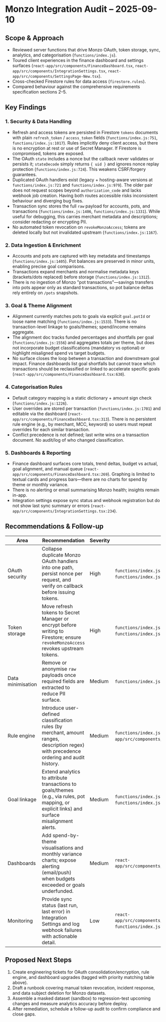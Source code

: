 # Monzo Integration Audit – 2025-09-10

## Scope & Approach
- Reviewed server functions that drive Monzo OAuth, token storage, sync, analytics, and categorisation (`functions/index.js`).
- Toured client experiences in the finance dashboard and settings surfaces (`react-app/src/components/FinanceDashboard.tsx`, `react-app/src/components/IntegrationSettings.tsx`, `react-app/src/components/SettingsPage-New.tsx`).
- Cross-checked Firestore rules for data access (`firestore.rules`).
- Compared behaviour against the comprehensive requirements specification sections 2–5.

## Key Findings

### 1. Security & Data Handling
- Refresh and access tokens are persisted in Firestore `tokens` documents with plain `refresh_token` / `access_token` fields (`functions/index.js:751`, `functions/index.js:1017`). Rules implicitly deny client access, but there is no encryption at rest or use of Secret Manager. If Firestore is compromised, tokens are exposed.
- The OAuth `state` includes a nonce but the callback never validates or persists it; `stateDecode` simply returns `{ uid }` and ignores nonce replay protection (`functions/index.js:724`). This weakens CSRF/forgery guarantees.
- Duplicated OAuth handlers exist (legacy + hosting-aware versions at `functions/index.js:721` and `functions/index.js:979`). The older pair does not request scopes beyond `authorization_code` and lacks webhook job creation. Having both routes accessible risks inconsistent behaviour and diverging bug fixes.
- Transaction sync stores the full `raw` payload for accounts, pots, and transactions (`functions/index.js:1406`, `functions/index.js:1331`). While useful for debugging, this carries merchant metadata and descriptions; consider redacting or encrypting PII.
- No automated token revocation on `revokeMonzoAccess`; tokens are deleted locally but not invalidated upstream (`functions/index.js:1167`).

### 2. Data Ingestion & Enrichment
- Accounts and pots are captured with key metadata and timestamps (`functions/index.js:1405`). Pot balances are preserved in minor units, enabling precise goal comparisons.
- Transactions expand merchants and normalise metadata keys (brackets/dots replaced) before storage (`functions/index.js:1312`).
- There is no ingestion of Monzo "pot transactions"—savings transfers into pots appear only as standard transactions, so pot balance deltas rely entirely on `/pots` snapshots.

### 3. Goal & Theme Alignment
- Alignment currently matches pots to goals via explicit `goal.potId` or loose name matching (`functions/index.js:1533`). There is no transaction-level linkage to goals/themes; spend/income remains aggregate.
- The alignment doc tracks funded percentages and shortfalls per goal (`functions/index.js:1556`) and aggregates totals per theme, but does not incorporate budget classifications (mandatory vs optional) or highlight misaligned spend vs target budgets.
- No surface closes the loop between a transaction and downstream goal impact. Finance dashboards list goal shortfalls but cannot trace which transactions should be reclassified or linked to accelerate specific goals (`react-app/src/components/FinanceDashboard.tsx:630`).

### 4. Categorisation Rules
- Default category mapping is a static dictionary + amount sign check (`functions/index.js:1226`).
- User overrides are stored per transaction (`functions/index.js:1701`) and editable via the dashboard (`react-app/src/components/FinanceDashboard.tsx:313`). There is no persistent rule engine (e.g., by merchant, MCC, keyword) so users must repeat overrides for each similar transaction.
- Conflict precedence is not defined; last write wins on a transaction document. No audit/log of who changed classification.

### 5. Dashboards & Reporting
- Finance dashboard surfaces core totals, trend deltas, budget vs actual, goal alignment, and manual queue (`react-app/src/components/FinanceDashboard.tsx:269`). Graphing is limited to textual cards and progress bars—there are no charts for spend by theme or monthly variance.
- There is no alerting or email summarising Monzo health; insights remain in-app.
- Integration settings expose sync status and webhook registration but do not show last sync summary or errors (`react-app/src/components/IntegrationSettings.tsx:234`).

## Recommendations & Follow-up

| Area | Recommendation | Severity | Notes |
| --- | --- | --- | --- |
| OAuth security | Collapse duplicate Monzo OAuth handlers into one path, persist nonce per request, and verify on callback before issuing tokens. | High | `functions/index.js:949` vs `functions/index.js:721`.
| Token storage | Move refresh tokens to Secret Manager or encrypt before writing to Firestore; ensure `revokeMonzoAccess` revokes upstream tokens. | High | `functions/index.js:1017`, `functions/index.js:1167`.
| Data minimisation | Remove or anonymise `raw` payloads once required fields are extracted to reduce PII surface. | Medium | `functions/index.js:1331`.
| Rule engine | Introduce user-defined classification rules (by merchant, amount ranges, description regex) with precedence ordering and audit history. | Medium | `functions/index.js:1701`, `react-app/src/components/FinanceDashboard.tsx:313`.
| Goal linkage | Extend analytics to attribute transactions to goals/themes (e.g., via rules, pot mapping, or explicit links) and surface misalignment alerts. | Medium | `functions/index.js:1485`, `functions/index.js:1556`.
| Dashboards | Add spend-by-theme visualisations and monthly variance charts; expose alerting (email/push) when budgets exceeded or goals underfunded. | Medium | `react-app/src/components/FinanceDashboard.tsx:402`.
| Monitoring | Provide sync status (last run, last error) in Integration Settings and log webhook failures with actionable detail. | Low | `react-app/src/components/IntegrationSettings.tsx:234`, `functions/index.js:1145`.

## Proposed Next Steps
1. Create engineering tickets for OAuth consolidation/encryption, rule engine, and dashboard upgrades (tagged with priority matching table above).
2. Draft a runbook covering manual token revocation, incident response, and data subject deletion for Monzo datasets.
3. Assemble a masked dataset (sandbox) to regression-test upcoming changes and measure analytics accuracy before deploy.
4. After remediation, schedule a follow-up audit to confirm compliance and close gaps.

